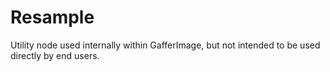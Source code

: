 # Resample

Utility node used internally within GafferImage, but
not intended to be used directly by end users.

